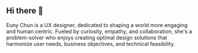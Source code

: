 ## Hi there 👋
Euny Chun is a UX designer,  dedicated to shaping a world more engaging and human centric. Fueled by curiosity, empathy, and collaboration, she's a problem-solver who enjoys creating optimal design solutions that harmonize user needs, business objectives, and technical feasibility. 
<!--
**eunychun/eunychun** is a ✨ _special_ ✨ repository because its `README.md` (this file) appears on your GitHub profile.


🔭 I’m currently working as a UX Designer at onsemi.
🌱 I’m currently pursuing a master's degree in User Experience at ASU and after I graduate I hope to work as UX Designer to apply what I've learned to my work. 
⚡ Fun fact: Outside of work, baking is more than just a hobby – it’s a way for me to share joy through sweet treats and find a perfect escape from any stressful moments. Additionally, I love camping and immersing myself in nature. Whether at home or in the office, I find inspiration in the scenes outside my window.

-->
